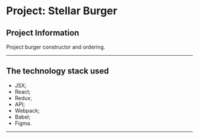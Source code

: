 # Project: Stellar Burger

## Project Information

Project burger constructor and ordering.

---

## The technology stack used

-  JSX;
-  React;
-  Redux;
-  API;
-  Webpack;
-  Babel;
-  Figma.

---
